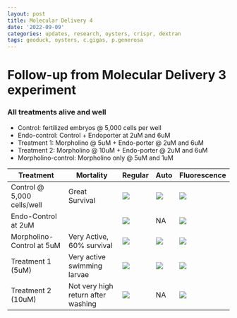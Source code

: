 ```yaml
---
layout: post
title: Molecular Delivery 4
date: '2022-09-09'
categories: updates, research, oysters, crispr, dextran
tags: geoduck, oysters, c.gigas, p.generosa
---
```


# Follow-up from Molecular Delivery 3 experiment 
### All treatments alive and well 

- Control: fertilized embryos @ 5,000 cells per well
- Endo-control: Control + Endoporter at 2uM and 6uM
- Treatment 1: Morpholino @ 5uM + Endo-porter @ 2uM and 6uM 
- Treatment 2: Morpholino @ 10uM + Endo-porter @ 2uM and 6uM 
- Morpholino-control: Morpholino only @ 5uM and 1uM



| Treatment | Mortality | Regular | Auto | Fluorescence | 
|---|---|---|---|---| 
| Control @ 5,000 cells/well | Great Survival | ![](https://github.com/ocattau/ocattau.github.io/blob/master/assets/090822/control_regular.jpg)| ![](https://github.com/ocattau/ocattau.github.io/blob/master/assets/090822/control_blue.jpg)| ![](https://github.com/ocattau/ocattau.github.io/blob/master/assets/090822/control_green.jpg) |
| Endo-Control at 2uM |  |![](https://github.com/ocattau/ocattau.github.io/blob/master/assets/090822/endo-control_reg_2uM.jpg)| NA | ![](https://github.com/ocattau/ocattau.github.io/blob/master/assets/090822/endo-control_green_2uM.jpg)|
| Morpholino-Control at 5uM |Very Active, 60% survival| ![](https://github.com/ocattau/ocattau.github.io/blob/master/assets/090822/morph_control_5uM_reg_washed.jpg)| ![](https://github.com/ocattau/ocattau.github.io/blob/master/assets/090822/morph_control_5uM_auto_washed.jpg)| ![](https://github.com/ocattau/ocattau.github.io/blob/master/assets/090822/morph_control_5uM_green_washed.jpg)|
| Treatment 1 (5uM) | Very active swimming larvae | ![](https://github.com/ocattau/ocattau.github.io/blob/master/assets/090822/morph_6uM_5uM_regular.jpg)| ![](https://github.com/ocattau/ocattau.github.io/blob/master/assets/090822/morph_6uM_5uM_auto.jpg) | ![](https://github.com/ocattau/ocattau.github.io/blob/master/assets/090822/morph_6uM_5uM_green.jpg)| 
| Treatment 2 (10uM) | Not very high return after washing | ![](https://github.com/ocattau/ocattau.github.io/blob/master/assets/090822/morph_6uM_10uM_reg.jpg)| NA | ![](https://github.com/ocattau/ocattau.github.io/blob/master/assets/090822/morph_6uM_10uM_green.jpg)|



